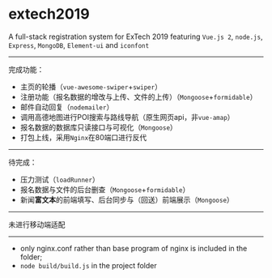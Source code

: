 # extech2019

A full-stack registration system for ExTech 2019 featuring ```Vue.js 2```, ```node.js```, ```Express```, ```MongoDB```, ```Element-ui``` and ```iconfont```

----

完成功能：
* 主页的轮播（```vue-awesome-swiper```+```swiper```）
* 注册功能（报名数据的增改与上传、文件的上传）（```Mongoose```+```formidable```）
* 邮件自动回复（```nodemailer```）
* 调用高德地图进行POI搜索与路线导航（原生网页api，非```vue-amap```）
* 报名数据的数据库只读接口与可视化（```Mongoose```）
* 打包上线，采用```Nginx```在80端口进行反代

----

待完成：
* 压力测试（```loadRunner```）
* 报名数据与文件的后台删查（```Mongoose```+```formidable```）
* 新闻**富文本**的前端填写、后台同步与（回送）前端展示（```Mongoose```）

----

未进行移动端适配

----

* only nginx.conf rather than base program of nginx is included in the folder;
* ```node build/build.js``` in the project folder
